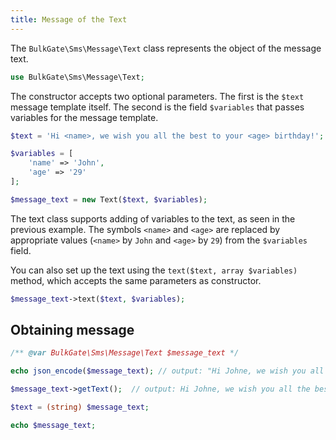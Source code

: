```yaml
---
title: Message of the Text
---
```


The `BulkGate\Sms\Message\Text` class represents the object of the message text.

``` php
use BulkGate\Sms\Message\Text;
```

The constructor accepts two optional parameters. The first is the `$text` message template itself. The second is the field `$variables`  that passes variables for the message template.

``` php
$text = 'Hi <name>, we wish you all the best to your <age> birthday!';

$variables = [
    'name' => 'John',
    'age' => '29'
];

$message_text = new Text($text, $variables);
``` 

The text class supports adding of variables to the text, as seen in the previous example. The symbols `<name>` and `<age>` are replaced by appropriate values (`<name>` by `John` and `<age>` by `29`) from the `$variables` field.

You can also set up the text using the `text($text, array $variables)` method, which accepts the same parameters as constructor.

``` php
$message_text->text($text, $variables);
``` 

## Obtaining message

``` php 
/** @var BulkGate\Sms\Message\Text $message_text */

echo json_encode($message_text); // output: "Hi Johne, we wish you all the best to your 29 birthday!"

$message_text->getText();  // output: Hi Johne, we wish you all the best to your 29 birthday!

$text = (string) $message_text; 

echo $message_text;
```
